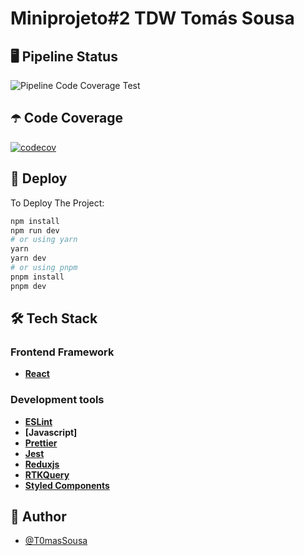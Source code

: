# Miniprojeto#2 TDW Tomás Sousa

## 🖥️ Pipeline Status
![Pipeline Code Coverage Test](https://github.com/T0masSousa/tdw-mp2-Tomas-Sousa/actions/workflows/main.yml/badge.svg)

## ☂️ Code Coverage
[![codecov](https://codecov.io/gh/T0masSousa/tdw-mp2-Tomas-Sousa/branch/main/graph/badge.svg?token=9F7R2Pu9hL)](https://codecov.io/gh/T0masSousa/tdw-mp2-Tomas-Sousa)

## 🚀 Deploy

To Deploy The Project:
```bash
npm install
npm run dev
# or using yarn
yarn
yarn dev
# or using pnpm
pnpm install
pnpm dev
```

## 🛠️ Tech Stack

### Frontend Framework

- **[React]([https://nextjs.org/](https://react.dev/))**

### Development tools

- **[ESLint](https://eslint.org/)**
- **[Javascript]**
- **[Prettier](https://prettier.io/)**
- **[Jest](https://jestjs.io/)**
- **[Reduxjs](https://redux.js.org/)**
- **[RTKQuery](https://redux-toolkit.js.org/rtk-query/overview)**
- **[Styled Components](https://styled-components.com/)**


## 👥 Author

- [@T0masSousa](https://github.com/T0masSousa)









